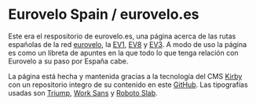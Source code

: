 # Eurovelo Spain / eurovelo.es
Este era el respositorio de eurovelo.es, una página acerca de las rutas españolas de la red [eurovelo](http://www.eurovelo.org/ "Eurovelo"), la [EV1](http://www.eurovelo.com/en/eurovelos/eurovelo-1 "EV1"), [EV8](http://www.eurovelo.com/en/eurovelos/eurovelo-8 "EV8") y [EV3](http://www.eurovelo.com/en/eurovelos/eurovelo-3 "EV3"). A modo de uso la página es como un libreta de apuntes en la que todo lo que tenga relación con Eurovelo a su paso por España cabe.

La página está hecha y mantenida gracias a la tecnología del CMS [Kirby](http://getkirby.com/ "Kirby") con un repositorio integro de su contenido en este [GitHub](https://github.com/quiqueciria/eurovelo). Las tipografías usadas son [Triump](https://www.myfonts.com/fonts/latinotype/triump/ "Triump"), [Work Sans](https://www.google.com/fonts#QuickUsePlace:quickUse/Family:Work+Sans "Work Sans") y [Roboto Slab](link:https://www.google.com/fonts/specimen/Roboto+Slab "Roboto Slab").

